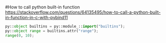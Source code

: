 #How to call python built-in function
https://stackoverflow.com/questions/64135495/how-to-call-a-python-built-in-function-in-c-with-pybind11
``` python
py::object builtins = py::module_::import("builtins");
py::object range = builtins.attr("range");
range(0, 10);
```


